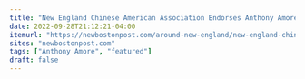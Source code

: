 ```yaml
---
title: "New England Chinese American Association Endorses Anthony Amore For Massachusetts State Auditor"
date: 2022-09-28T21:12:21-04:00
itemurl: "https://newbostonpost.com/around-new-england/new-england-chinese-american-association-endorses-anthony-amore-for-massachusetts-state-auditor/"
sites: "newbostonpost.com"
tags: ["Anthony Amore", "featured"]
draft: false
---
```



